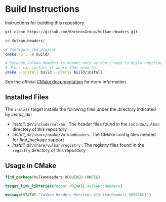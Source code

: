 # Build Instructions

Instructions for building this repository.

```bash
git clone https://github.com/KhronosGroup/Vulkan-Headers.git

cd Vulkan-Headers/

# Configure the project
cmake -S . -B build/

# Because Vulkan-Headers is header only we don't need to build anything.
# Users can install it where they need to.
cmake --install build --prefix build/install
```

See the official [CMake documentation](https://cmake.org/cmake/help/latest/index.html) for more information.

## Installed Files

The `install` target installs the following files under the directory
indicated by *install_dir*:

- *install_dir*`/include/vulkan` : The header files found in the
 `include/vulkan` directory of this repository
- *install_dir*`/share/cmake/VulkanHeaders`: The CMake config files needed
  for find_package support
- *install_dir*`/share/vulkan/registry` : The registry files found in the
  `registry` directory of this repository

## Usage in CMake

```cmake
find_package(VulkanHeaders REQUIRED CONFIG)

target_link_libraries(foobar PRIVATE Vulkan::Headers)

message(STATUS "Vulkan Headers Version: ${VulkanHeaders_VERSION}")
```
